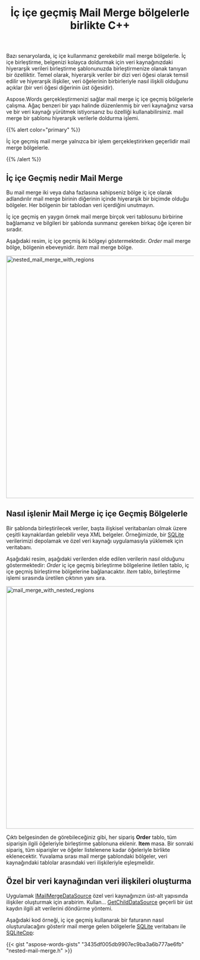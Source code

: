 ﻿---
title: İç içe geçmiş Mail Merge bölgelerle birlikte C++
second_title: Aspose.Words için C++
articleTitle: İç içe geçmiş Mail Merge bölgelerle
linktitle: İç içe geçmiş Mail Merge bölgelerle
type: docs
description: "Gerçekleştirmek mail merge kullanarak iç içe geçmiş bölgelerle çalışma C++. İç içe birleştirme, veri kaynağınızdaki hiyerarşik verileri birleştirme şablonunuzda birleştirmenizi sağlayan bir özelliktir."
keywords: "mail merge with nested regions c++"
weight: 30
url: /tr/cpp/nested-mail-merge-with-regions/
---

Bazı senaryolarda, iç içe kullanmanız gerekebilir mail merge bölgelerle. İç içe birleştirme, belgenizi kolayca doldurmak için veri kaynağınızdaki hiyerarşik verileri birleştirme şablonunuzda birleştirmenize olanak tanıyan bir özelliktir. Temel olarak, hiyerarşik veriler bir dizi veri öğesi olarak temsil edilir ve hiyerarşik ilişkiler, veri öğelerinin birbirleriyle nasıl ilişkili olduğunu açıklar (bir veri öğesi diğerinin üst öğesidir).

Aspose.Words gerçekleştirmenizi sağlar mail merge iç içe geçmiş bölgelerle çalışma. Ağaç benzeri bir yapı halinde düzenlenmiş bir veri kaynağınız varsa ve bir veri kaynağı yürütmek istiyorsanız bu özelliği kullanabilirsiniz. mail merge bir şablonu hiyerarşik verilerle doldurma işlemi.

{{% alert color="primary" %}}

İç içe geçmiş mail merge yalnızca bir işlem gerçekleştirirken geçerlidir mail merge bölgelerle.

{{% /alert %}}

## İç içe Geçmiş nedir Mail Merge

Bu mail merge iki veya daha fazlasına sahipseniz bölge iç içe olarak adlandırılır mail merge birinin diğerinin içinde hiyerarşik bir biçimde olduğu bölgeler. Her bölgenin bir tablodan veri içerdiğini unutmayın.

İç içe geçmiş en yaygın örnek mail merge birçok veri tablosunu birbirine bağlamanız ve bilgileri bir şablonda sunmanız gereken birkaç öğe içeren bir sıradır.

Aşağıdaki resim, iç içe geçmiş iki bölgeyi göstermektedir. *Order* mail merge bölge, bölgenin ebeveynidir. *Item* mail merge bölge.

<img src="nested-mail-merge-with-regions-1.png" alt="nested_mail_merge_with_regions" style="width:650px"/>

## Nasıl işlenir Mail Merge iç içe Geçmiş Bölgelerle

Bir şablonda birleştirilecek veriler, başta ilişkisel veritabanları olmak üzere çeşitli kaynaklardan gelebilir veya XML belgeler. Örneğimizde, bir [SQLite](https://www.sqlite.org/index.html) verilerimizi depolamak ve özel veri kaynağı uygulamasıyla yüklemek için veritabanı.

Aşağıdaki resim, aşağıdaki verilerden elde edilen verilerin nasıl olduğunu göstermektedir: *Order* iç içe geçmiş birleştirme bölgelerine iletilen tablo, iç içe geçmiş birleştirme bölgelerine bağlanacaktır. *Item* tablo, birleştirme işlemi sırasında üretilen çıktının yanı sıra.

<img src="nested-mail-merge-with-regions-2.png" alt="mail_merge_with_nested_regions" style="width:650px"/>

Çıktı belgesinden de görebileceğiniz gibi, her sipariş **Order** tablo, tüm siparişin ilgili öğeleriyle birleştirme şablonuna eklenir. **Item** masa. Bir sonraki sipariş, tüm siparişler ve öğeler listelenene kadar öğeleriyle birlikte eklenecektir. Yuvalama sırası mail merge şablondaki bölgeler, veri kaynağındaki tablolar arasındaki veri ilişkileriyle eşleşmelidir.

## Özel bir veri kaynağından veri ilişkileri oluşturma

Uygulamak [IMailMergeDataSource](https://reference.aspose.com/words/cpp/aspose.words.mailmerging/imailmergedatasource/) özel veri kaynağınızın üst-alt yapısında ilişkiler oluşturmak için arabirim. Kullan... [GetChildDataSource](https://reference.aspose.com/words/cpp/aspose.words.mailmerging/imailmergedatasource/getchilddatasource/) geçerli bir üst kaydın ilgili alt verilerini döndürme yöntemi.

Aşağıdaki kod örneği, iç içe geçmiş kullanarak bir faturanın nasıl oluşturulacağını gösterir mail merge gelen bölgelerle [SQLite](https://www.sqlite.org/index.html) veritabanı ile [SQLiteCpp](https://github.com/SRombauts/SQLiteCpp):

{{< gist "aspose-words-gists" "3435df005db9907ec9ba3a6b777ae6fb" "nested-mail-merge.h" >}}